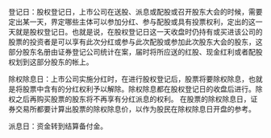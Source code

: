 登记日：股权登记日，上市公司在送股、派息或配股或召开股东大会的时候，需要定出某一天，界定哪些主体可以参加分红、参与配股或具有投票权利，定出的这一天就是股权登记日。也就是说，在股权登记日这一天收盘时仍持有或买进该公司的股票的投资者是可以享有此次分红或参与此次配股或参加此次股东大会的股东，这部分股东名册由证券登记公司统计在案，届时将所应送的红股、现金红利或者配股权划到这部分股东的帐上。



除权除息日：上市公司实施分红时，在进行股权登记后，股票将要除权除息，也就是将股票中含有的分红权利予以解除。除权除息都在股权登记日的收盘后进行。除权之后再购买股票的股东将不再享有分红派息的权利。 在股票的除权除息日，证券交易所都要计算出股票的除权除息价，以作为股民在除权除息日开盘的参考。



派息日：资金转到结算备付金。